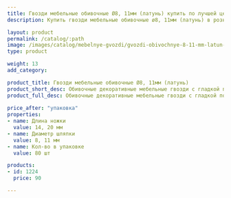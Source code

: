 ```yaml
---
title: Гвозди мебельные обивочные Ø8, 11мм (латунь) купить по лучшей цене с доставкой - Поролоныч
description: Купить гвозди мебельные обивочные ø8, 11мм (латунь) в розницу с доставкой по Москве в интернет-магазине Поролоныча.

layout: product
permalink: /catalog/:path
image: /images/catalog/mebelnye-gvozdi/gvozdi-obivochnye-8-11-mm-latun-01_1600w.jpg
type: product

weight: 13
add_category: 

product_title: Гвозди мебельные обивочные Ø8, 11мм (латунь)
product_short_desc: Обивочные декоративные мебельные гвозди с гладкой поверхностью. Цвет - латунь.
product_full_desc: Обивочные декоративные мебельные гвозди с гладкой поверхностью. Цвет - латунь.
        
price_after: "упаковка"
properties:
- name: Длина ножки
  value: 14, 20 мм
- name: Диаметр шляпки
  value: 8, 11 мм
- name: Кол-во в упаковке
  value: 80 шт

products:
- id: 1224
  price: 90

---
```

